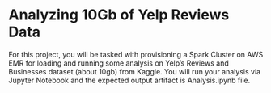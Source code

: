 # Analyzing 10Gb of Yelp Reviews Data

For this project, you will be tasked with provisioning a Spark Cluster on AWS EMR for loading and running some analysis on Yelp’s Reviews and Businesses dataset (about 10gb) from Kaggle. You will run your analysis via Jupyter Notebook and the expected output artifact is Analysis.ipynb file.
